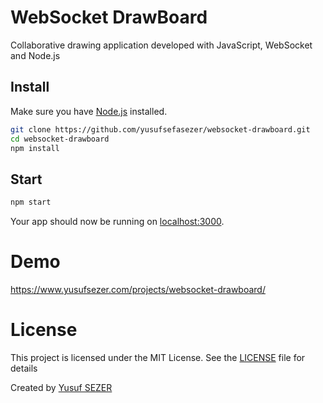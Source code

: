 # WebSocket DrawBoard

Collaborative drawing application developed with JavaScript, WebSocket and Node.js

## Install

Make sure you have [Node.js](http://nodejs.org/) installed.

```sh
git clone https://github.com/yusufsefasezer/websocket-drawboard.git
cd websocket-drawboard
npm install
```

## Start

```sh
npm start
```

Your app should now be running on [localhost:3000](http://localhost:3000/).

# Demo

https://www.yusufsezer.com/projects/websocket-drawboard/

# License
This project is licensed under the MIT License. See the [LICENSE](LICENSE) file for details

Created by [Yusuf SEZER](http://www.yusufsezer.com)
